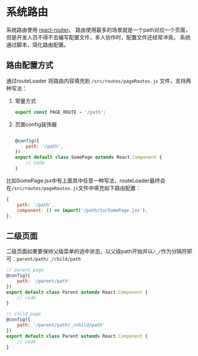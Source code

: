 # 系统路由

系统路由使用 [react-router](https://reacttraining.com/react-router/web/guides/quick-start)。
路由使用最多的场景就是一个path对应一个页面，但是开发人员不得不去编写配置文件，多人协作时，配置文件还经常冲突。
系统通过脚本，简化路由配置。

## 路由配置方式

通过routeLoader 将路由内容填充到 `/src/routes/pageRoutes.js` 文件，支持两种写法：

1. 常量方式

    ```javascript
    export const PAGE_ROUTE = '/path';
    ```
   
1. 页面config装饰器

    ```javascript
   
    @config({
        path: '/path',
    })
    export default class SomePage extends React.Component {
        // code
    }
    ```

比如SomePage.jsx中有上面其中任意一种写法，routeLoader最终会在`/src/routes/pageRoutes.js`文件中填充如下路由配置：

```javascript
{
    path: '/path',
    component: () => import('/path/to/SomePage.jsx'),
},
```

## 二级页面
    
二级页面如果要保持父级菜单的选中状态，以父级path开始并以`/_/`作为分隔符即可：`parent/path/_/child/path`

```javascript
// parent page 
@config({
    path: '/parent/path'
})
export default class Parent extends React.Component {
    // code
}

// child page
@config({
    path: '/parent/path/_/child/path'
})
export default class Parent extends React.Component {
    // code
}
```
